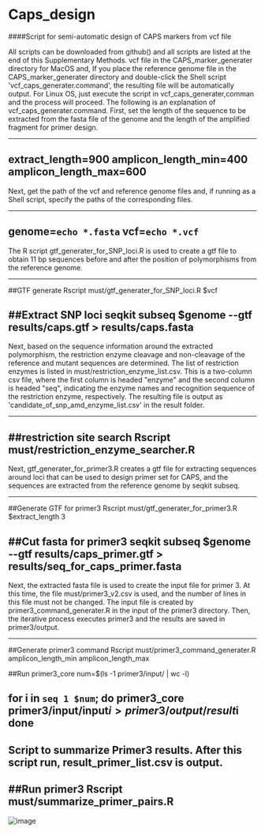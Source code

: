 # Caps_design

####Script for semi-automatic design of CAPS markers from vcf file

All scripts can be downloaded from github() and all scripts are listed at the end of this Supplementary Methods. vcf file in the CAPS_marker_generater directory for MacOS and, If you place the reference genome file in the CAPS_marker_generater directory and double-click the Shell script 'vcf_caps_generater.command', the resulting file will be automatically output. For Linux OS, just execute the script in vcf_caps_generater,comman and the process will proceed.
The following is an explanation of vcf_caps_generater.command. First, set the length of the sequence to be extracted from the fasta file of the genome and the length of the amplified fragment for primer design.

------------------------------------
extract_length=900
amplicon_length_min=400
amplicon_length_max=600
------------------------------------


Next, get the path of the vcf and reference genome files and, if running as a Shell script, specify the paths of the corresponding files.

------------------------------------
genome=`echo *.fasta`
vcf=`echo *.vcf`
------------------------------------


The R script gtf_generater_for_SNP_loci.R is used to create a gtf file to obtain 11 bp sequences before and after the position of polymorphisms from the reference genome.

------------------------------------
##GTF generate
Rscript must/gtf_generater_for_SNP_loci.R $vcf

##Extract SNP loci
seqkit subseq $genome --gtf results/caps.gtf > results/caps.fasta
------------------------------------


Next, based on the sequence information around the extracted polymorphism, the restriction enzyme cleavage and non-cleavage of the reference and mutant sequences are determined. The list of restriction enzymes is listed in must/restriction_enzyme_list.csv. This is a two-column csv file, where the first column is headed "enzyme" and the second column is headed "seq", indicating the enzyme names and recognition sequence of the restriction enzyme, respectively.
The resulting file is output as 'candidate_of_snp_amd_enzyme_list.csv' in the result folder.

------------------------------------
##restriction site search
Rscript must/restriction_enzyme_searcher.R
------------------------------------

Next, gtf_generater_for_primer3.R creates a gtf file for extracting sequences around loci that can be used to design primer set for CAPS, and the sequences are extracted from the reference genome by seqkit subseq.

------------------------------------
##Generate GTF for primer3
Rscript must/gtf_generater_for_primer3.R $extract_length 3

##Cut fasta for primer3
seqkit subseq $genome --gtf results/caps_primer.gtf > results/seq_for_caps_primer.fasta
------------------------------------


Next, the extracted fasta file is used to create the input file for primer 3. At this time, the file must/primer3_v2.csv is used, and the number of lines in this file must not be changed. The input file is created by primer3_command_generater.R in the input of the primer3 directory. Then, the iterative process executes primer3 and the results are saved in primer3/output.

------------------------------------
##Generate primer3 command
Rscript must/primer3_command_generater.R amplicon_length_min amplicon_length_max

##Run primer3_core
num=$(ls -1 primer3/input/ | wc -l)

for i in `seq 1 $num`; do
  primer3_core primer3/input/input$i > primer3/output/result$i
done
------------------------------------


Script to summarize Primer3 results. After this script run, result_primer_list.csv is output.
------------------------------------
##Run primer3
Rscript must/summarize_primer_pairs.R
------------------------------------

![image](https://github.com/nishimurakazusa/Caps_design/assets/46805695/42fc35a7-80d2-402b-8a87-4773e9b0c545)
